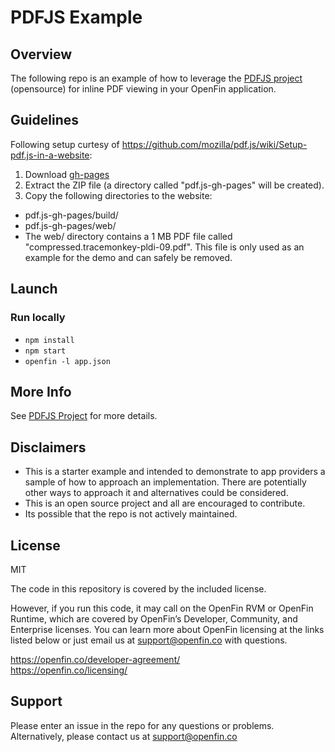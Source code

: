 # PDFJS Example

## Overview
The following repo is an example of how to leverage the [PDFJS project](https://github.com/mozilla/pdf.js/) (opensource) for inline PDF viewing in your OpenFin application.

## Guidelines
Following setup curtesy of https://github.com/mozilla/pdf.js/wiki/Setup-pdf.js-in-a-website:

1. Download [gh-pages](https://github.com/mozilla/pdf.js/archive/gh-pages.zip)
2. Extract the ZIP file (a directory called "pdf.js-gh-pages" will be created).
3. Copy the following directories to the website:

* pdf.js-gh-pages/build/
* pdf.js-gh-pages/web/
* The web/ directory contains a 1 MB PDF file called "compressed.tracemonkey-pldi-09.pdf". This file is only used as an example for the demo and can safely be removed.

## Launch
### Run locally
- `npm install`
- `npm start`
- `openfin -l app.json`

## More Info
See [PDFJS Project](https://github.com/mozilla/pdf.js/) for more details.

## Disclaimers
* This is a starter example and intended to demonstrate to app providers a sample of how to approach an implementation. There are potentially other ways to approach it and alternatives could be considered. 
* This is an open source project and all are encouraged to contribute.
* Its possible that the repo is not actively maintained.

## License
MIT

The code in this repository is covered by the included license.

However, if you run this code, it may call on the OpenFin RVM or OpenFin Runtime, which are covered by OpenFin’s Developer, Community, and Enterprise licenses. You can learn more about OpenFin licensing at the links listed below or just email us at support@openfin.co with questions.

https://openfin.co/developer-agreement/ <br/>
https://openfin.co/licensing/

## Support
Please enter an issue in the repo for any questions or problems. 
<br> Alternatively, please contact us at support@openfin.co
